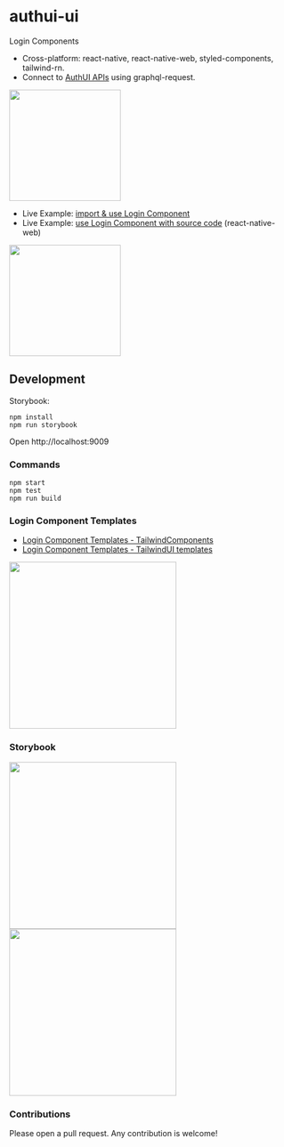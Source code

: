 # authui-ui

Login Components

- Cross-platform: react-native, react-native-web, styled-components, tailwind-rn.
- Connect to [AuthUI APIs](https://github.com/authui/authui-server) using graphql-request.

<img src="https://raw.githack.com/authui/authui-server/master/tools/diagram.png" height="200" />

- Live Example: [import & use Login Component](https://c94e3ef5-cd34-4fe1-8a23-2f490958c461.ws-us02.gitpod.io/#/workspace/gitpod-demo)
- Live Example: [use Login Component with source code](https://codesandbox.io/s/authui-example-8jswg?module=/src/LoginBox/LoginBox.tsx) (react-native-web)

<img src="https://raw.githack.com/authui/authui/master/docs/login-1.png" height="200" />

## Development

Storybook:
```
npm install
npm run storybook
```

Open http://localhost:9009

### Commands

```
npm start
npm test
npm run build
```

### Login Component Templates

- [Login Component Templates - TailwindComponents](https://tailwindcomponents.com/search?query=login)
- [Login Component Templates - TailwindUI templates](https://tailwindcomponents.com/search?query=login)

<img src="https://raw.githack.com/authui/authui-server/master/tools/templates.png" height="300" />

### Storybook

<img src="https://raw.githack.com/authui/authui/master/docs/storybook-1.png" height="300" />

<img src="https://raw.githack.com/authui/authui/master/docs/authui-demo.gif" height="300" />

### Contributions

Please open a pull request. Any contribution is welcome!